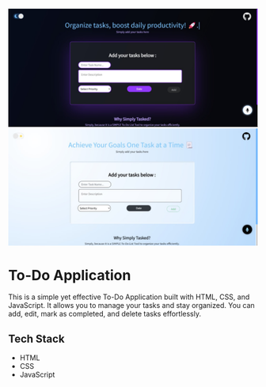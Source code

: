 ![To-Do App Darkmode](images/darkmode.jpg)
![To-Do App Lightmode](images/lightmode.jpg)

# To-Do Application

This is a simple yet effective To-Do Application built with HTML, CSS, and JavaScript. It allows you to manage your tasks and stay organized. You can add, edit, mark as completed, and delete tasks effortlessly.

## Tech Stack

- HTML
- CSS
- JavaScript

